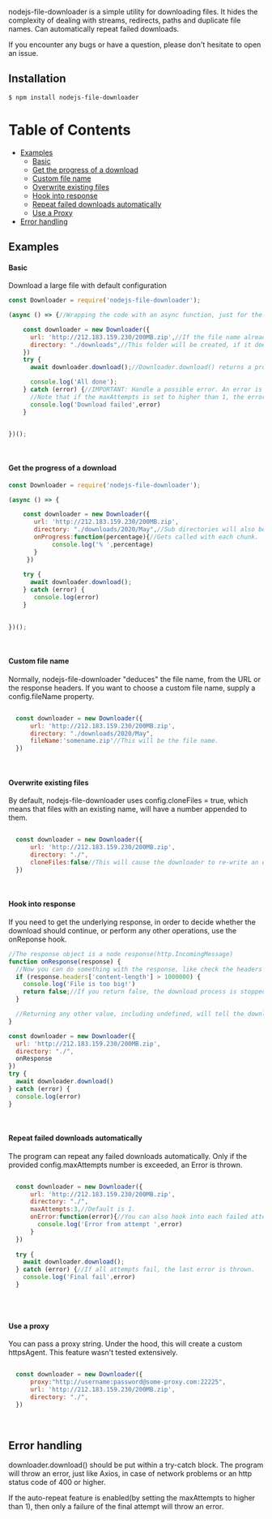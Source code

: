 nodejs-file-downloader is a simple utility for downloading files. It hides the complexity of dealing with streams, redirects, paths and duplicate file names. Can automatically repeat failed downloads.

If you encounter any bugs or have a question, please don't hesitate to open an issue.

## Installation

```sh
$ npm install nodejs-file-downloader
```
# Table of Contents
- [Examples](#examples)     
  * [Basic](#basic)  
  * [Get the progress of a download](#get-the-progress-of-a-download)  
  * [Custom file name](#custom-file-name)  
  * [Overwrite existing files](#overwrite-existing-files)  
  * [Hook into response](#hook-into-response)  
  * [Repeat failed downloads automatically](#repeat-failed-downloads-automatically)  
  * [Use a Proxy](#use-a-proxy)  
- [Error handling](#error-handling)     

## Examples
#### Basic

Download a large file with default configuration

```javascript
const Downloader = require('nodejs-file-downloader');

(async () => {//Wrapping the code with an async function, just for the sake of example.

    const downloader = new Downloader({
      url: 'http://212.183.159.230/200MB.zip',//If the file name already exists, a new file with the name 200MB1.zip is created.     
      directory: "./downloads",//This folder will be created, if it doesn't exist.               
    })
    try {
      await downloader.download();//Downloader.download() returns a promise.

      console.log('All done');
    } catch (error) {//IMPORTANT: Handle a possible error. An error is thrown in case of network errors, or status codes of 400 and above.
      //Note that if the maxAttempts is set to higher than 1, the error is thrown only if all attempts fail.
      console.log('Download failed',error)
    }


})();    

```

&nbsp;

#### Get the progress of a download

```javascript
const Downloader = require('nodejs-file-downloader');

(async () => {

    const downloader = new Downloader({     
       url: 'http://212.183.159.230/200MB.zip',     
       directory: "./downloads/2020/May",//Sub directories will also be automatically created if they do not exist.  
       onProgress:function(percentage){//Gets called with each chunk.
            console.log('% ',percentage)   
       }         
     })    
    
    try {
      await downloader.download();   
    } catch (error) {
       console.log(error)
    }
     

})();  

```

&nbsp;

#### Custom file name

Normally, nodejs-file-downloader "deduces" the file name, from the URL or the response headers. If you want to choose a custom file name, supply a config.fileName property.

```javascript

  const downloader = new Downloader({     
      url: 'http://212.183.159.230/200MB.zip',     
      directory: "./downloads/2020/May", 
      fileName:'somename.zip'//This will be the file name.        
  }) 

```

&nbsp;

#### Overwrite existing files

By default, nodejs-file-downloader uses config.cloneFiles = true, which means that files with an existing name, will have a number appended to them.

```javascript

  const downloader = new Downloader({     
      url: 'http://212.183.159.230/200MB.zip',     
      directory: "./",  
      cloneFiles:false//This will cause the downloader to re-write an existing file.   
  }) 

```

&nbsp;

#### Hook into response

If you need to get the underlying response, in order to decide whether the download should continue, or perform any other operations, use the onReponse hook.

```javascript
//The response object is a node response(http.IncomingMessage)
function onResponse(response) {
  //Now you can do something with the response, like check the headers
  if (response.headers['content-length'] > 1000000) {
    console.log('File is too big!')
    return false;//If you return false, the download process is stopped, and downloader.download() is resolved.
  }

  //Returning any other value, including undefined, will tell the downloader to proceed as usual.
}

const downloader = new Downloader({
  url: 'http://212.183.159.230/200MB.zip',
  directory: "./",
  onResponse
})
try {
  await downloader.download()
} catch (error) {
  console.log(error)
}


```

&nbsp;



#### Repeat failed downloads automatically

The program can repeat any failed downloads automatically. Only if the provided config.maxAttempts number is exceeded, an Error is thrown.


```javascript

  const downloader = new Downloader({     
      url: 'http://212.183.159.230/200MB.zip',     
      directory: "./",
      maxAttempts:3,//Default is 1.
      onError:function(error){//You can also hook into each failed attempt.
        console.log('Error from attempt ',error)
      }        
  })   
  
  try {
    await downloader.download();
  } catch (error) {//If all attempts fail, the last error is thrown.
    console.log('Final fail',error)
  }



```

&nbsp;

#### Use a proxy

You can pass a proxy string. Under the hood, this will create a custom httpsAgent. This feature wasn't tested extensively.


```javascript

  const downloader = new Downloader({  
      proxy:"http://username:password@some-proxy.com:22225",   
      url: 'http://212.183.159.230/200MB.zip',     
      directory: "./",      
  })     


```

&nbsp;

## Error handling

downloader.download() should be put within a try-catch block. The program will throw an error, just like Axios, in case of network problems 
or an http status code of 400 or higher.

If the auto-repeat feature is enabled(by setting the maxAttempts to higher than 1), then only a failure of the final attempt will throw an error. 
